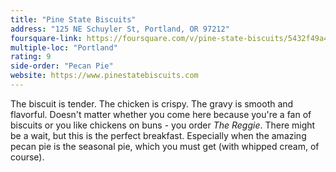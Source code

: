 ```yaml
---
title: "Pine State Biscuits"
address: "125 NE Schuyler St, Portland, OR 97212"
foursquare-link: https://foursquare.com/v/pine-state-biscuits/5432f49a498e839d72b43e6b
multiple-loc: "Portland"
rating: 9
side-order: "Pecan Pie"
website: https://www.pinestatebiscuits.com
---
```


The biscuit is tender. The chicken is crispy. The gravy is smooth and flavorful. Doesn't matter whether you come here
because you're a fan of biscuits or you like chickens on buns - you order *The Reggie*. There might be a wait, but this
is the perfect breakfast. Especially when the amazing pecan pie is the seasonal pie, which you must get (with whipped
cream, of course).
